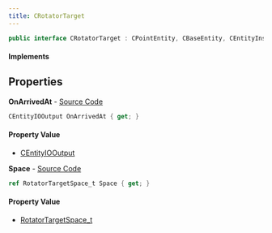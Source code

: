 ```yaml
---
title: CRotatorTarget
---
```


```csharp
public interface CRotatorTarget : CPointEntity, CBaseEntity, CEntityInstance, ISchemaClass<CEntityInstance>, ISchemaClass<CBaseEntity>, ISchemaClass<CPointEntity>, ISchemaClass<CRotatorTarget>, ISchemaField, ISchemaClass, INativeHandle
```

#### Implements

## Properties

**OnArrivedAt** - [Source Code](https://github.com/swiftly-solution/swiftlys2/blob/master/managed/src/SwiftlyS2.Generated/Schemas/Interfaces/CRotatorTarget.cs#L16)

```csharp
CEntityIOOutput OnArrivedAt { get; }
```

#### Property Value

- [CEntityIOOutput](/docs/api/shared/schemadefinitions/centityiooutput)

**Space** - [Source Code](https://github.com/swiftly-solution/swiftlys2/blob/master/managed/src/SwiftlyS2.Generated/Schemas/Interfaces/CRotatorTarget.cs#L18)

```csharp
ref RotatorTargetSpace_t Space { get; }
```

#### Property Value

- [RotatorTargetSpace_t](/docs/api/shared/schemadefinitions/rotatortargetspace_t)

